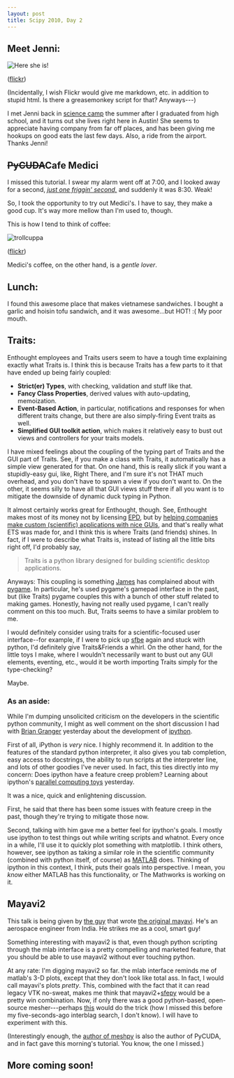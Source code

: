 ```yaml
---
layout: post
title: Scipy 2010, Day 2
---
```


## Meet Jenni:

![Here she is!](http://farm5.static.flickr.com/4099/4745443323_4e25be0dce.jpg)

([flickr](http://www.flickr.com/photos/jesusabdullah/4745443323/))

(Incidentally, I wish Flickr would give me markdown, etc. in addition to stupid html. Is there a greasemonkey script for that? Anyways---)

I met Jenni back in [science camp](http://www.nysc.org) the summer after I graduated from high school, and it turns out she lives right here in Austin! She seems to appreciate having company from far off places, and has been giving me hookups on good eats the last few days. Also, a ride from the airport. Thanks Jenni!

## <s>PyCUDA</s>Cafe Medici

I missed this tutorial. I swear my alarm went off at 7:00, and I looked away for a second, [*just one friggin' second,*](http://www.youtube.com/watch?v=P0r7syc1BSg#t=3m19s) and suddenly it was 8:30. Weak!

So, I took the opportunity to try out Medici's. I have to say, they make a good cup. It's way more mellow than I'm used to, though.

This is how I tend to think of coffee:

![trollcuppa](http://farm5.static.flickr.com/4142/4746255570_3f50117f7d.jpg)

([flickr](http://www.flickr.com/photos/jesusabdullah/4746255570/))

Medici's coffee, on the other hand, is a *gentle lover*.

## Lunch:

I found this awesome place that makes vietnamese sandwiches. I bought a garlic and hoisin tofu sandwich, and it was awesome...but HOT! :( My poor mouth.

## Traits:

Enthought employees and Traits users seem to have a tough time explaining exactly what Traits is. I think this is because Traits has a few parts to it that have ended up being fairly coupled:

* **Strict(er) Types**, with checking, validation and stuff like that.
* **Fancy Class Properties**, derived values with auto-updating, memoization.
* **Event-Based Action**, in particular, notifications and responses for when different traits change, but there are also simply-firing Event traits as well.
* **Simplified GUI toolkit action**, which makes it relatively easy to bust out views and controllers for your traits models.

I have mixed feelings about the coupling of the typing part of Traits and the GUI part of Traits. See, if you make a class with Traits, it automatically has a simple view generated for that. On one hand, this is really slick if you want a stupidly-easy gui, like, Right There, and I'm sure it's not THAT much overhead, and you don't have to spawn a view if you don't want to. On the other, it seems silly to have all that GUI views stuff there if all you want is to mitigate the downside of dynamic duck typing in Python.

It almost certainly works great for Enthought, though. See, Enthought makes most of its money not by licensing [EPD](http://code.enthought.com), but by [helping companies make custom (scientific) applications with nice GUIs](http://www.enthought.com/consulting/examples.php), and that's really what ETS was made for, and I think this is where Traits (and friends) shines. In fact, if I were to describe what Traits is, instead of listing all the little bits right off, I'd probably say,

> Traits is a python library designed for building scientific desktop applications.

Anyways: This coupling is something [James](http://www.substack.net) has complained about with [pygame](http://www.pygame.org). In particular, he's used pygame's gamepad interface in the past, but (like Traits) pygame couples this with a bunch of other stuff related to making games. Honestly, having not really used pygame, I can't really comment on this too much. But, Traits seems to have a similar problem to me.

I would definitely consider using traits for a scientific-focused user interface--for example, if I were to pick up [sfbe](http://github.com/jesusabdullah/super-four-bar-explorer) again and stuck with python, I'd definitely give Traits&Friends a whirl. On the other hand, for the little toys I make, where I wouldn't necessarily want to bust out any GUI elements, eventing, etc., would it be worth importing Traits simply for the type-checking?

Maybe.

### As an aside:

While I'm dumping unsolicited criticism on the developers in the scientific python community, I might as well comment on the short discussion I had with [Brian Granger](http://www.calpoly.edu/~phys/faculty_pages/bgranger.html) yesterday about the development of [ipython](http://ipython.scipy.org/moin/).

First of all, iPython is *very* nice. I highly recommend it. In addition to the features of the standard python interpreter, it also gives you tab completion, easy access to docstrings, the ability to run scripts at the interpreter line, and lots of other goodies I've never used. In fact, this ties directly into my concern: Does ipython have a feature creep problem? Learning about ipython's [parallel computing toys](http://ipython.scipy.org/doc/rel-0.9.1/html/parallel/index.html) yesterday.

It was a nice, quick and enlightening discussion.

First, he said that there has been some issues with feature creep in the past, though they're trying to mitigate those now.

Second, talking with him gave me a better feel for ipython's goals. I mostly use ipython to test things out while writing scripts and whatnot. Every once in a while, I'll use it to quickly plot something with matplotlib. I think others, however, see ipython as taking a similar role in the scientific community (combined with python itself, of course) as [MATLAB](http://www.mathworks.com/products/matlab/) does. Thinking of ipython in this context, I think, puts their goals into perspective. I mean, you *know* either MATLAB has this functionality, or The Mathworks is working on it.

## Mayavi2

This talk is being given by [the guy](http://prabhuramachandran.blogspot.com/) that wrote [the original mayavi](http://mayavi.sourceforge.net/). He's an aerospace engineer from India. He strikes me as a cool, smart guy!

Something interesting with mayavi2 is that, even though python scripting through the mlab interface is a pretty compelling and marketed feature, that you should be able to use mayavi2 without ever touching python. 

At any rate: I'm digging mayavi2 so far. the mlab interface reminds me of matlab's 3-D plots, except that they don't look like total ass. In fact, I would call mayavi's plots *pretty*. This, combined with the fact that it can read legacy VTK no-sweat, makes me think that mayavi2+[sfepy](http://code.google.com/p/sfepy/) would be a pretty win combination. Now, if only there was a good python-based, open-source mesher---perhaps [this](http://mathema.tician.de/software/meshpy) would do the trick (how I missed this before my five-seconds-ago interblag search, I don't know). I will have to experiment with this.

(Interestingly enough, the [author of meshpy](http://mathema.tician.de/entry/anl) is also the author of PyCUDA, and in fact gave this morning's tutorial. You know, the one I missed.)

## More coming soon!
